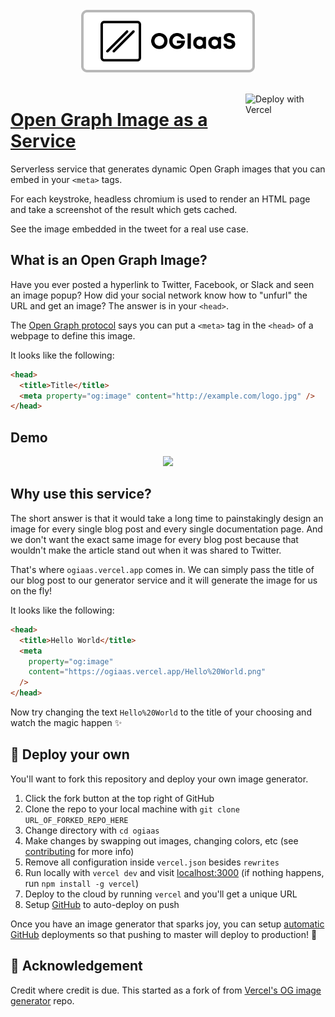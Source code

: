 <br/>

<div align="center">
  
<img height="100" src=".github/logo.svg">
  
</div>

<br/>

<a href="https://vercel.com/new/git/external?repository-url=https%3A%2F%2Fgithub.com%2Fuiuxarghya%2Fogiaas&project-name=ogiaas&repository-name=ogiaas&redirect-url=https%3A%2F%2Fgithub.com%2Fuiuxarghya%2Fogiaas&demo-title=OGIaaS&demo-description=Open%20Graph%20Image%20as%20a%20Service%20-%20Generate%20cards%20for%20Twitter%2C%20Facebook%2C%20Slack%2C%20etc&demo-url=https%3A%2F%2Fogiaas.vercel.app%2F&demo-image=https%3A%2F%2Fraw.githubusercontent.com%2Fuiuxarghya%2Fogiaas%2Fmain%2F.github%2Fdemo.png"><img width="128" src="https://vercel.com/button" alt="Deploy with Vercel" align="right" />
</a>

# [Open Graph Image as a Service](https://ogiaas.vercel.app)

Serverless service that generates dynamic Open Graph images that you can embed in your `<meta>` tags.

For each keystroke, headless chromium is used to render an HTML page and take a screenshot of the result which gets cached.

See the image embedded in the tweet for a real use case.

## What is an Open Graph Image?

Have you ever posted a hyperlink to Twitter, Facebook, or Slack and seen an image popup?
How did your social network know how to "unfurl" the URL and get an image?
The answer is in your `<head>`.

The [Open Graph protocol](http://ogp.me) says you can put a `<meta>` tag in the `<head>` of a webpage to define this image.

It looks like the following:

```html
<head>
  <title>Title</title>
  <meta property="og:image" content="http://example.com/logo.jpg" />
</head>
```

## Demo

<div align="center">
<a href="https://ogiaas.vercel.app/">
    <img  src="https://ogiaas.vercel.app/**Hello**%20World.png?theme=light&md=1&fontSize=100px&images=https%3A%2F%2Fassets-ss.vercel.app%2Flogos%2Fogiaas%2Fogiaas-logo-black.svg" height="400" />
</a>
  </div>

## Why use this service?

The short answer is that it would take a long time to painstakingly design an image for every single blog post and every single documentation page. And we don't want the exact same image for every blog post because that wouldn't make the article stand out when it was shared to Twitter.

That's where `ogiaas.vercel.app` comes in. We can simply pass the title of our blog post to our generator service and it will generate the image for us on the fly!

It looks like the following:

```html
<head>
  <title>Hello World</title>
  <meta
    property="og:image"
    content="https://ogiaas.vercel.app/Hello%20World.png"
  />
</head>
```

Now try changing the text `Hello%20World` to the title of your choosing and watch the magic happen ✨

## 🚀 Deploy your own

You'll want to fork this repository and deploy your own image generator.

1. Click the fork button at the top right of GitHub
2. Clone the repo to your local machine with `git clone URL_OF_FORKED_REPO_HERE`
3. Change directory with `cd ogiaas`
4. Make changes by swapping out images, changing colors, etc (see [contributing](https://github.com/uiuxarghya/ogiaas/blob/main/CONTRIBUTING.md) for more info)
5. Remove all configuration inside `vercel.json` besides `rewrites`
6. Run locally with `vercel dev` and visit [localhost:3000](http://localhost:3000) (if nothing happens, run `npm install -g vercel`)
7. Deploy to the cloud by running `vercel` and you'll get a unique URL
8. Setup [GitHub](https://vercel.com/github) to auto-deploy on push

Once you have an image generator that sparks joy, you can setup [automatic GitHub](https://vercel.com/github) deployments so that pushing to master will deploy to production! 🚀

## 🙌 Acknowledgement

Credit where credit is due. This started as a fork of from [Vercel's OG image generator](https://github.com/uiuxarghya/ogiaas) repo.
